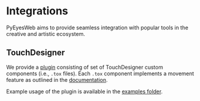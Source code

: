 # Integrations

PyEyesWeb aims to provide seamless integration with popular tools in the creative and artistic ecosystem.

## TouchDesigner

We provide a [plugin](https://github.com/InfoMusCP/PyEyesWebTD) consisting of set of TouchDesigner custom components (i.e., `.tox` files).
Each `.tox` component implements a movement feature as outlined in the [documentation](theoretical_framework/index.md).

Example usage of the plugin is available in the [examples folder](https://github.com/InfoMusCP/PyEyesWeb/tree/main/examples).
